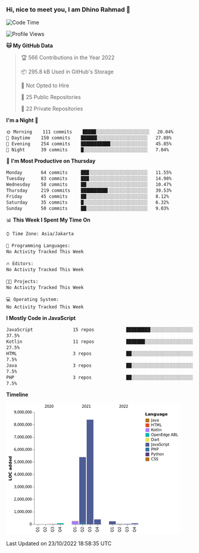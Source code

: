 ### Hi, nice to meet you, I am Dhino Rahmad 👋
<!--START_SECTION:waka-->
![Code Time](http://img.shields.io/badge/Code%20Time-0%20secs-blue)

![Profile Views](http://img.shields.io/badge/Profile%20Views-0-blue)

**🐱 My GitHub Data** 

> 🏆 566 Contributions in the Year 2022
 > 
> 📦 295.8 kB Used in GitHub's Storage 
 > 
> 🚫 Not Opted to Hire
 > 
> 📜 25 Public Repositories 
 > 
> 🔑 22 Private Repositories  
 > 
**I'm a Night 🦉** 

```text
🌞 Morning    111 commits    █████░░░░░░░░░░░░░░░░░░░░   20.04% 
🌆 Daytime    150 commits    ██████░░░░░░░░░░░░░░░░░░░   27.08% 
🌃 Evening    254 commits    ███████████░░░░░░░░░░░░░░   45.85% 
🌙 Night      39 commits     █░░░░░░░░░░░░░░░░░░░░░░░░   7.04%

```
📅 **I'm Most Productive on Thursday** 

```text
Monday       64 commits     ███░░░░░░░░░░░░░░░░░░░░░░   11.55% 
Tuesday      83 commits     ███░░░░░░░░░░░░░░░░░░░░░░   14.98% 
Wednesday    58 commits     ██░░░░░░░░░░░░░░░░░░░░░░░   10.47% 
Thursday     219 commits    ██████████░░░░░░░░░░░░░░░   39.53% 
Friday       45 commits     ██░░░░░░░░░░░░░░░░░░░░░░░   8.12% 
Saturday     35 commits     █░░░░░░░░░░░░░░░░░░░░░░░░   6.32% 
Sunday       50 commits     ██░░░░░░░░░░░░░░░░░░░░░░░   9.03%

```


📊 **This Week I Spent My Time On** 

```text
⌚︎ Time Zone: Asia/Jakarta

💬 Programming Languages: 
No Activity Tracked This Week

🔥 Editors: 
No Activity Tracked This Week

🐱‍💻 Projects: 
No Activity Tracked This Week

💻 Operating System: 
No Activity Tracked This Week

```

**I Mostly Code in JavaScript** 

```text
JavaScript               15 repos            █████████░░░░░░░░░░░░░░░░   37.5% 
Kotlin                   11 repos            ███████░░░░░░░░░░░░░░░░░░   27.5% 
HTML                     3 repos             ██░░░░░░░░░░░░░░░░░░░░░░░   7.5% 
Java                     3 repos             ██░░░░░░░░░░░░░░░░░░░░░░░   7.5% 
PHP                      3 repos             ██░░░░░░░░░░░░░░░░░░░░░░░   7.5%

```


**Timeline**

![Chart not found](https://raw.githubusercontent.com/Dhino12/Dhino12/master/charts/bar_graph.png) 


 Last Updated on 23/10/2022 18:58:35 UTC
<!--END_SECTION:waka-->
 
